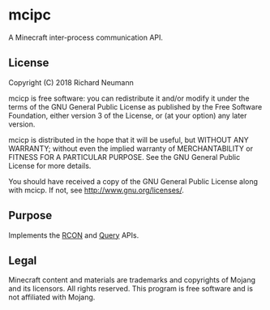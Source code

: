 # mcipc

A Minecraft inter-process communication API.

## License
Copyright (C) 2018 Richard Neumann <mail at richard dash neumann period de>

mcicp is free software: you can redistribute it and/or modify
it under the terms of the GNU General Public License as published by
the Free Software Foundation, either version 3 of the License, or
(at your option) any later version.

mcicp is distributed in the hope that it will be useful,
but WITHOUT ANY WARRANTY; without even the implied warranty of
MERCHANTABILITY or FITNESS FOR A PARTICULAR PURPOSE.  See the
GNU General Public License for more details.

You should have received a copy of the GNU General Public License
along with mcicp.  If not, see <http://www.gnu.org/licenses/>.


## Purpose
Implements the [RCON](http://wiki.vg/RCON) and [Query](http://wiki.vg/Query) APIs.


## Legal
Minecraft content and materials are trademarks and copyrights of
Mojang and its licensors. All rights reserved.
This program is free software and is not affiliated with Mojang.
